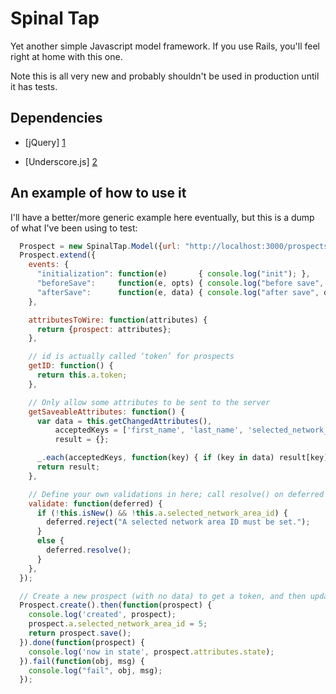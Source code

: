 Spinal Tap
==========

Yet another simple Javascript model framework.  If you use Rails, you'll feel right at home with this one.

Note this is all very new and probably shouldn't be used in production until it has tests.

Dependencies
------------

* [jQuery] [1]
* [Underscore.js] [2]

  [1]: http://jquery.com
  [2]: http://underscorejs.com

An example of how to use it
---------------------------

I'll have a better/more generic example here eventually, but this is a dump of what I've been using to test:

````javascript
  Prospect = new SpinalTap.Model({url: "http://localhost:3000/prospects"});
  Prospect.extend({
    events: {
      "initialization": function(e)       { console.log("init"); },
      "beforeSave":     function(e, opts) { console.log("before save", opts); },
      "afterSave":      function(e, data) { console.log("after save", data); },
    },

    attributesToWire: function(attributes) {
      return {prospect: attributes};
    },

    // id is actually called ‘token’ for prospects
    getID: function() {
      return this.a.token;
    },

    // Only allow some attributes to be sent to the server
    getSaveableAttributes: function() {
      var data = this.getChangedAttributes(),
          acceptedKeys = ['first_name', 'last_name', 'selected_network_area_id'],
          result = {};

      _.each(acceptedKeys, function(key) { if (key in data) result[key] = data[key]; });
      return result;
    },

    // Define your own validations in here; call resolve() on deferred if you want to continue
    validate: function(deferred) {
      if (!this.isNew() && !this.a.selected_network_area_id) {
        deferred.reject("A selected network area ID must be set.");
      }
      else {
        deferred.resolve();
      }
    },
  });

  // Create a new prospect (with no data) to get a token, and then update it with a selected network area.
  Prospect.create().then(function(prospect) {
    console.log('created', prospect);
    prospect.a.selected_network_area_id = 5;
    return prospect.save();
  }).done(function(prospect) {
    console.log('now in state', prospect.attributes.state);
  }).fail(function(obj, msg) {
    console.log("fail", obj, msg);
  });
````

